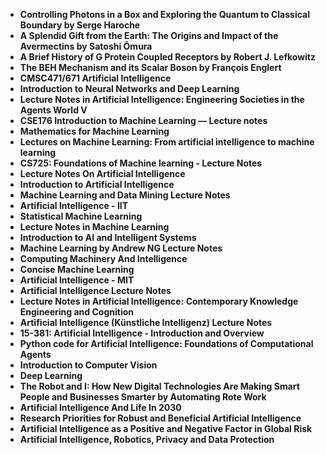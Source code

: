 <ul>

                             
 <li><b><a target="_blank" href="img/ail(1).pdf" style="text-decoration:none;">Controlling Photons in a Box and Exploring the Quantum to Classical Boundary by Serge Haroche</a></b></li>
 <li><b><a target="_blank" href="img/ail(2).pdf" style="text-decoration:none;">A Splendid Gift from the Earth: The Origins and Impact of the Avermectins by Satoshi Ōmura</a></b></li>
<li><b><a target="_blank" href="img/ail(3).pdf" style="text-decoration:none;">A Brief History of G Protein Coupled Receptors by Robert J. Lefkowitz</a></b></li>
 <li><b><a target="_blank" href="img/ail(4).pdf" style="text-decoration:none;">The BEH Mechanism and its Scalar Boson by François Englert</a></b></li>                              
<li><b><a target="_blank" href="img/ail(5).pdf" style="text-decoration:none;">CMSC471/671 Artificial Intelligence</a></b></li>
<li><b><a target="_blank" href="img/ail(6).pdf" style="text-decoration:none;">Introduction to Neural Networks and Deep Learning</a></b></li>
 
  <li><b><a target="_blank" href="img/ail(7).pdf" style="text-decoration:none;">Lecture Notes in Artificial Intelligence: Engineering Societies in the Agents World V</a></b></li>
 <li><b><a target="_blank" href="img/ail(8).pdf" style="text-decoration:none;">CSE176 Introduction to Machine Learning — Lecture notes </a></b></li>
   <li><b><a target="_blank" href="img/ail(9).pdf" style="text-decoration:none;">Mathematics for Machine Learning</a></b></li>                             
 <li><b><a target="_blank" href="img/ail(10).pdf" style="text-decoration:none;">Lectures on Machine Learning: From artificial intelligence to machine learning </a></b></li>                              
<li><b><a target="_blank" href="img/ail(11).pdf" style="text-decoration:none;">CS725: Foundations of Machine learning - Lecture Notes</a></b></li>
<li><b><a target="_blank" href="img/ail(12).pdf" style="text-decoration:none;">Lecture Notes On Artificial Intelligence</a></b></li>
               <li><b><a target="_blank" href="img/ail(13).pdf" style="text-decoration:none;">Introduction to Artificial Intelligence</a></b></li>
                              
<li><b><a target="_blank" href="img/ail(15).pdf" style="text-decoration:none;">Machine Learning and Data Mining Lecture Notes</a></b></li>
<li><b><a target="_blank" href="img/ail(16).pdf" style="text-decoration:none;">Artificial Intelligence - IIT</a></b></li>

  <li><b><a target="_blank" href="img/ail(17).pdf" style="text-decoration:none;">Statistical Machine Learning </a></b></li>                              

<li><b><a target="_blank" href="img/ail(19).pdf" style="text-decoration:none;">Lecture Notes in Machine Learning </a></b></li>
 
<li><b><a target="_blank" href="img/ail(20).pdf" style="text-decoration:none;">Introduction to AI and Intelligent Systems </a></b></li>

<li><b><a target="_blank" href="img/ail(21).pdf" style="text-decoration:none;">Machine Learning by Andrew NG Lecture Notes </a></b></li>
 
  <li><b><a target="_blank" href="img/ail(22).pdf" style="text-decoration:none;">Computing Machinery And Intelligence </a></b></li>                              

  <li><b><a target="_blank" href="img/ail(23).pdf" style="text-decoration:none;">Concise Machine Learning </a></b></li>
 
   <li><b><a target="_blank" href="img/ail(24).pdf" style="text-decoration:none;">Artificial Intelligence - MIT </a></b></li>
 
   <li><b><a target="_blank" href="img/ail(14).pdf" style="text-decoration:none;">Artificial Intelligence Lecture Notes </a></b></li>                              

  <li><b><a target="_blank" href="img/ail(18).pdf" style="text-decoration:none;">Lecture Notes in Artificial Intelligence: Contemporary Knowledge Engineering and Cognition </a></b></li>
 
   <li><b><a target="_blank" href="img/ail(25).pdf" style="text-decoration:none;">Artificial Intelligence (Künstliche Intelligenz) Lecture Notes </a></b></li>
 
   <li><b><a target="_blank" href="img/ail(26).pdf" style="text-decoration:none;">15-381: Artificial Intelligence - Introduction and Overview </a></b></li>
 
   <li><b><a target="_blank" href="img/ail(27).pdf" style="text-decoration:none;">Python code for Artificial Intelligence: Foundations of Computational Agents </a></b></li>                              

  <li><b><a target="_blank" href="img/ail(28).pdf" style="text-decoration:none;">Introduction to Computer Vision </a></b></li>
 
   <li><b><a target="_blank" href="img/ail(30).rar" style="text-decoration:none;">Deep Learning </a></b></li> 
 
   <li><b><a target="_blank" href="img/ail(29).pdf" style="text-decoration:none;">The Robot and I: How New Digital Technologies Are Making Smart People and Businesses Smarter by Automating Rote Work </a></b></li>
 
   <li><b><a target="_blank" href="img/ail(31).pdf" style="text-decoration:none;">Artificial Intelligence And Life In 2030 </a></b></li>                              

  <li><b><a target="_blank" href="img/ail(32).pdf" style="text-decoration:none;">Research Priorities for Robust and Beneficial Artificial Intelligence </a></b></li> 
 
  
   <li><b><a target="_blank" href="img/ail(33).pdf" style="text-decoration:none;">Artificial Intelligence as a Positive and Negative Factor in Global Risk</a></b></li>                              

  <li><b><a target="_blank" href="img/ail(34).pdf" style="text-decoration:none;">Artificial Intelligence, Robotics, Privacy and Data Protection </a></b></li> 
 
 
 
 
 
 
 
 
 
 
 
  </ul>
